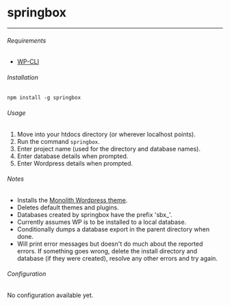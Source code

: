 # springbox
---
###### Requirements

- [WP-CLI](http://wp-cli.org/)

###### Installation

`npm install -g springbox`

###### Usage

1. Move into your htdocs directory (or wherever localhost points).
2. Run the command `springbox`.
3. Enter project name (used for the directory and database names).
4. Enter database details when prompted.
5. Enter Wordpress details when prompted.

###### Notes

- Installs the [Monolith Wordpress theme](https://github.com/bigspring/monolith).
- Deletes default themes and plugins.
- Databases created by springbox have the prefix 'sbx_'.
- Currently assumes WP is to be installed to a local database.
- Conditionally dumps a database export in the parent directory when done.
- Will print error messages but doesn't do much about the reported errors. If something goes wrong, delete the install directory and database (if they were created), resolve any other errors and try again.

###### Configuration

No configuration available yet.
